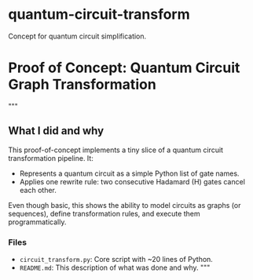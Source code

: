 # quantum-circuit-transform
Concept for quantum circuit simplification.

# Proof of Concept: Quantum Circuit Graph Transformation

"""
## What I did and why

This proof-of-concept implements a tiny slice of a quantum circuit transformation pipeline. It:

- Represents a quantum circuit as a simple Python list of gate names.
- Applies one rewrite rule: two consecutive Hadamard (H) gates cancel each other.

Even though basic, this shows the ability to model circuits as graphs (or sequences), define transformation rules, and execute them programmatically.

### Files

- `circuit_transform.py`: Core script with ~20 lines of Python.
- `README.md`: This description of what was done and why.
"""
